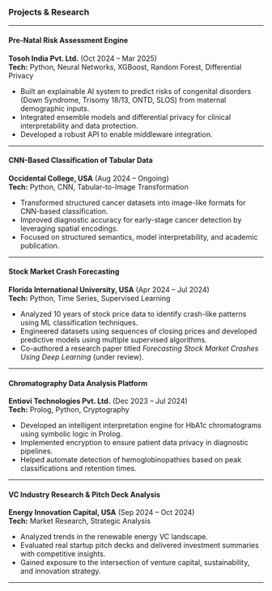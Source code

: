 

### Projects & Research

---

#### **Pre-Natal Risk Assessment Engine**  
**Tosoh India Pvt. Ltd.** (Oct 2024 – Mar 2025)  
**Tech:** Python, Neural Networks, XGBoost, Random Forest, Differential Privacy  
- Built an explainable AI system to predict risks of congenital disorders (Down Syndrome, Trisomy 18/13, ONTD, SLOS) from maternal demographic inputs.  
- Integrated ensemble models and differential privacy for clinical interpretability and data protection.  
- Developed a robust API to enable middleware integration.

---

#### **CNN-Based Classification of Tabular Data**  
**Occidental College, USA** (Aug 2024 – Ongoing)  
**Tech:** Python, CNN, Tabular-to-Image Transformation  
- Transformed structured cancer datasets into image-like formats for CNN-based classification.  
- Improved diagnostic accuracy for early-stage cancer detection by leveraging spatial encodings.  
- Focused on structured semantics, model interpretability, and academic publication.

---

#### **Stock Market Crash Forecasting**  
**Florida International University, USA** (Apr 2024 – Jul 2024)  
**Tech:** Python, Time Series, Supervised Learning  
- Analyzed 10 years of stock price data to identify crash-like patterns using ML classification techniques.  
- Engineered datasets using sequences of closing prices and developed predictive models using multiple supervised algorithms.  
- Co-authored a research paper titled *Forecasting Stock Market Crashes Using Deep Learning* (under review).

---

#### **Chromatography Data Analysis Platform**  
**Entiovi Technologies Pvt. Ltd.** (Dec 2023 – Jul 2024)  
**Tech:** Prolog, Python, Cryptography  
- Developed an intelligent interpretation engine for HbA1c chromatograms using symbolic logic in Prolog.  
- Implemented encryption to ensure patient data privacy in diagnostic pipelines.  
- Helped automate detection of hemoglobinopathies based on peak classifications and retention times.

---

#### **VC Industry Research & Pitch Deck Analysis**  
**Energy Innovation Capital, USA** (Sep 2024 – Oct 2024)  
**Tech:** Market Research, Strategic Analysis  
- Analyzed trends in the renewable energy VC landscape.  
- Evaluated real startup pitch decks and delivered investment summaries with competitive insights.  
- Gained exposure to the intersection of venture capital, sustainability, and innovation strategy.

---
